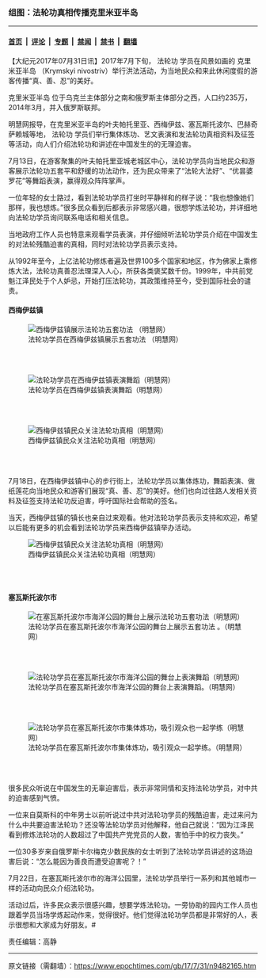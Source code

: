 ### 组图：法轮功真相传播克里米亚半岛

---

#### [首页](../../../..?n9482165) &nbsp;|&nbsp; [评论](../../../../../epoch-comment?n9482165) &nbsp;|&nbsp; [专题](../../../../../epoch-special?n9482165) &nbsp;|&nbsp; [禁闻](../../../../../epoch-news?n9482165) &nbsp;|&nbsp; [禁书](../../../../../books?n9482165) &nbsp;|&nbsp; [翻墙](https://github.com/gfw-breaker/nogfw/blob/master/README.md?n9482165)


<div class="post_content" id="artbody" itemprop="articleBody">
 <!-- article content begin -->
 <p>
  【大纪元2017年07月31日讯】2017年7月下旬，
  <ok href="https://www.epochtimes.com/gb/tag/%E6%B3%95%E8%BD%AE%E5%8A%9F.html">
   法轮功
  </ok>
  学员在风景如画的
  <ok href="https://www.epochtimes.com/gb/tag/%E5%85%8B%E9%87%8C%E7%B1%B3%E4%BA%9A%E5%8D%8A%E5%B2%9B.html">
   克里米亚半岛
  </ok>
  （Krymskyi nivostriv）举行洪法活动，为当地民众和来此休闲度假的游客传播“真、善、忍”的美好。
 </p>
 <p>
  <ok href="https://www.epochtimes.com/gb/tag/%E5%85%8B%E9%87%8C%E7%B1%B3%E4%BA%9A%E5%8D%8A%E5%B2%9B.html">
   克里米亚半岛
  </ok>
  位于乌克兰主体部分之南和俄罗斯主体部分之西，人口约235万，2014年3月，并入俄罗斯联邦。
 </p>
 <p>
  明慧网报导，在克里米亚半岛的叶夫帕托里亚、西梅伊兹、塞瓦斯托波尔、巴赫奇萨赖城等地，
  <ok href="https://www.epochtimes.com/gb/tag/%E6%B3%95%E8%BD%AE%E5%8A%9F.html">
   法轮功
  </ok>
  学员们举行集体炼功、艺文表演和发法轮功真相资料及征签等活动，向人们介绍法轮功和讲述在中国发生的的无理迫害。
 </p>
 <p>
  7月13日，在游客聚集的叶夫帕托里亚城老城区中心，法轮功学员向当地民众和游客展示法轮功五套平和舒缓的功法动作，还为民众带来了“法轮大法好”、“优昙婆罗花”等舞蹈表演，赢得观众阵阵掌声。
 </p>
 <p>
  一位年轻的女士路过，看到法轮功学员打坐时平静祥和的样子说：“我也想像她们那样，我也想炼。”很多民众看到后都表示非常感兴趣，很想学炼法轮功，并详细地向法轮功学员询问联系电话和相关信息。
 </p>
 <p>
  当地政府工作人员也特意来观看学员表演，并仔细倾听法轮功学员介绍在中国发生的对法轮残酷迫害的真相，同时对法轮功学员表示支持。
 </p>
 <p>
  从1992年至今，上亿法轮功修炼者遍及世界100多个国家和地区，作为佛家上乘修炼大法，法轮功真善忍法理深入人心，所获各类褒奖数千份。1999年，中共前党魁江泽民处于个人妒忌，开始打压法轮功，其政策维持至今，受到国际社会的谴责。
 </p>
 <h4>
  西梅伊兹镇
 </h4>
 <figure aria-describedby="caption-attachment-9482214" class="wp-caption aligncenter" id="attachment_9482214" style="width: 450px">
  <ok href=" https://i.epochtimes.com/assets/uploads/2017/07/2017-7-29-crimea-hongfa_02-ss-450x253.jpg" rel="noreferrer noopener" target="_blank">
   <img alt="西梅伊兹镇展示法轮功五套功法 （明慧网）" class="size-medium wp-image-9482214" src="https://i.epochtimes.com/assets/uploads/2017/07/2017-7-29-crimea-hongfa_02-ss-450x253.jpg"/>
  </ok>
  <br/><figcaption class="wp-caption-text" id="caption-attachment-9482214">
   法轮功学员在西梅伊兹镇展示五套功法 （明慧网）
  </figcaption><br/>
 </figure><br/>
 <figure aria-describedby="caption-attachment-9482215" class="wp-caption aligncenter" id="attachment_9482215" style="width: 424px">
  <ok href=" https://i.epochtimes.com/assets/uploads/2017/07/2017-7-29-crimea-hongfa_03-ss.jpg" rel="noreferrer noopener" target="_blank">
   <img alt="法轮功学员在西梅伊兹镇表演舞蹈（明慧网）" class="size-full wp-image-9482215" src="https://i.epochtimes.com/assets/uploads/2017/07/2017-7-29-crimea-hongfa_03-ss.jpg"/>
  </ok>
  <br/><figcaption class="wp-caption-text" id="caption-attachment-9482215">
   法轮功学员在西梅伊兹镇表演舞蹈（明慧网）
  </figcaption><br/>
 </figure><br/>
 <figure aria-describedby="caption-attachment-9482216" class="wp-caption aligncenter" id="attachment_9482216" style="width: 450px">
  <ok href=" https://i.epochtimes.com/assets/uploads/2017/07/2017-7-29-crimea-hongfa_04-ss-450x297.jpg" rel="noreferrer noopener" target="_blank">
   <img alt="西梅伊兹镇民众关注法轮功真相（明慧网）" class="size-medium wp-image-9482216" src="https://i.epochtimes.com/assets/uploads/2017/07/2017-7-29-crimea-hongfa_04-ss-450x297.jpg"/>
  </ok>
  <br/><figcaption class="wp-caption-text" id="caption-attachment-9482216">
   西梅伊兹镇民众关注法轮功真相（明慧网）
  </figcaption><br/>
 </figure><br/>
 <p>
  7月18日，在西梅伊兹镇中心的步行街上，法轮功学员以集体炼功，舞蹈表演、做纸莲花向当地民众和游客们展现“真、善、忍”的美好。他们也向过往路人发相关资料及征签支持法轮功反迫害，呼吁国际社会帮助的签名。
 </p>
 <p>
  当天，西梅伊兹镇的镇长也亲自过来观看。他对法轮功学员表示支持和欢迎，希望以后能有更多的机会看到法轮功学员来西梅伊兹镇举办活动。
 </p>
 <figure aria-describedby="caption-attachment-9482224" class="wp-caption aligncenter" id="attachment_9482224" style="width: 450px">
  <ok href=" https://i.epochtimes.com/assets/uploads/2017/07/2017-7-29-crimea-hongfa_05-ss-450x338.jpg" rel="noreferrer noopener" target="_blank">
   <img alt="西梅伊兹镇民众关注法轮功真相（明慧网）" class="size-medium wp-image-9482224" src="https://i.epochtimes.com/assets/uploads/2017/07/2017-7-29-crimea-hongfa_05-ss-450x338.jpg"/>
  </ok>
  <br/><figcaption class="wp-caption-text" id="caption-attachment-9482224">
   西梅伊兹镇民众关注法轮功真相（明慧网）
  </figcaption><br/>
 </figure><br/>
 <h4>
  塞瓦斯托波尔市
 </h4>
 <figure aria-describedby="caption-attachment-9482233" class="wp-caption aligncenter" id="attachment_9482233" style="width: 450px">
  <ok href=" https://i.epochtimes.com/assets/uploads/2017/07/2017-7-29-crimea-hongfa_07-ss-450x253.jpg" rel="noreferrer noopener" target="_blank">
   <img alt="在塞瓦斯托波尔市海洋公园的舞台上展示法轮功五套功法（明慧网）" class="size-medium wp-image-9482233" src="https://i.epochtimes.com/assets/uploads/2017/07/2017-7-29-crimea-hongfa_07-ss-450x253.jpg"/>
  </ok>
  <br/><figcaption class="wp-caption-text" id="caption-attachment-9482233">
   法轮功学员在塞瓦斯托波尔市海洋公园的舞台上展示五套功法 。（明慧网）
  </figcaption><br/>
 </figure><br/>
 <figure aria-describedby="caption-attachment-9482238" class="wp-caption aligncenter" id="attachment_9482238" style="width: 450px">
  <ok href=" https://i.epochtimes.com/assets/uploads/2017/07/2017-7-29-crimea-hongfa_08-ss-450x253.jpg" rel="noreferrer noopener" target="_blank">
   <img alt="法轮功学员在塞瓦斯托波尔市海洋公园的舞台上表演舞蹈（明慧网）" class="size-medium wp-image-9482238" src="https://i.epochtimes.com/assets/uploads/2017/07/2017-7-29-crimea-hongfa_08-ss-450x253.jpg"/>
  </ok>
  <br/><figcaption class="wp-caption-text" id="caption-attachment-9482238">
   法轮功学员在塞瓦斯托波尔市海洋公园的舞台上表演舞蹈。（明慧网）
  </figcaption><br/>
 </figure><br/>
 <figure aria-describedby="caption-attachment-9482243" class="wp-caption aligncenter" id="attachment_9482243" style="width: 450px">
  <ok href=" https://i.epochtimes.com/assets/uploads/2017/07/2017-7-29-crimea-hongfa_09-ss-450x253.jpg" rel="noreferrer noopener" target="_blank">
   <img alt="法轮功学员在塞瓦斯托波尔市集体炼功，吸引观众也一起学练（明慧网）" class="size-medium wp-image-9482243" src="https://i.epochtimes.com/assets/uploads/2017/07/2017-7-29-crimea-hongfa_09-ss-450x253.jpg"/>
  </ok>
  <br/><figcaption class="wp-caption-text" id="caption-attachment-9482243">
   法轮功学员在塞瓦斯托波尔市集体炼功，吸引观众一起学练。（明慧网）
  </figcaption><br/>
 </figure><br/>
 <p>
  很多民众听说在中国发生的无辜迫害后，表示非常同情和支持法轮功学员，对中共的迫害感到气愤。
 </p>
 <p>
  一位来自莫斯科的中年男士以前听说过中共对法轮功学员的残酷迫害，走过来问为什么中共要迫害法轮功？还没等法轮功学员对他解释，他自己就说：“因为江泽民看到修炼法轮功的人数超过了中国共产党党员的人数，害怕手中的权力丧失。”
 </p>
 <p>
  一位30多岁来自俄罗斯卡尔梅克少数民族的女士听到了法轮功学员讲述的这场迫害后说：“怎么能因为善良而遭受迫害呢？！”
 </p>
 <p>
  7月22日，在塞瓦斯托波尔市的海洋公园里，法轮功学员举行一系列和其他城市一样的活动向民众介绍法轮功。
 </p>
 <p>
  活动过后，许多民众表示很感兴趣，想要学炼法轮功。一旁协助的园内工作人员也跟着学员当场学炼起动作来，觉得很好。他们觉得法轮功学员都是非常好的人，表示很想和大家成为好朋友。#
 </p>
 <p>
  责任编辑：高静
 </p>
 <!-- article content end -->
 <div id="below_article_ad">
 </div>
</div>


---

原文链接（需翻墙）：https://www.epochtimes.com/gb/17/7/31/n9482165.htm